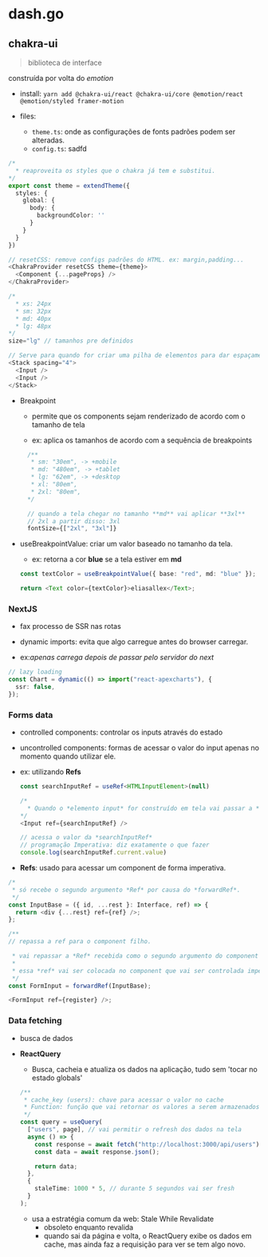 # dash.go

## chakra-ui

> biblioteca de interface

construída por volta do _emotion_

- install: `yarn add @chakra-ui/react @chakra-ui/core @emotion/react @emotion/styled framer-motion`

- files:
  - `theme.ts`: onde as configurações de fonts padrões podem ser alteradas.
  - `config.ts`: sadfd

```ts
/*
  * reaproveita os styles que o chakra já tem e substitui.
*/
export const theme = extendTheme({
  styles: {
    global: {
      body: {
        backgroundColor: ''
      }
    }
  }
})

// resetCSS: remove configs padrões do HTML. ex: margin,padding...
<ChakraProvider resetCSS theme={theme}>
  <Component {...pageProps} />
</ChakraProvider>

/*
  * xs: 24px
  * sm: 32px
  * md: 40px
  * lg: 48px
*/
size="lg" // tamanhos pre definidos

// Serve para quando for criar uma pilha de elementos para dar espaçamento entre eles
<Stack spacing="4">
  <Input />
  <Input />
</Stack>
```

- Breakpoint

  - permite que os components sejam renderizado de acordo com o tamanho de tela

  - ex: aplica os tamanhos de acordo com a sequência de breakpoints

  ```ts
    /**
     * sm: "30em", -> +mobile
     * md: "480em", -> +tablet
     * lg: "62em", -> +desktop
     * xl: "80em",
     * 2xl: "80em",
    */

    // quando a tela chegar no tamanho **md** vai aplicar **3xl**
    // 2xl a partir disso: 3xl
    fontSize={["2xl", "3xl"]}
  ```

- useBreakpointValue: criar um valor baseado no tamanho da tela.

  - ex: retorna a cor **blue** se a tela estiver em **md**

  ```ts
  const textColor = useBreakpointValue({ base: "red", md: "blue" });

  return <Text color={textColor}>eliasallex</Text>;
  ```

### NextJS

- fax processo de SSR nas rotas

- dynamic imports: evita que algo carregue antes do browser carregar.

- ex:_apenas carrega depois de passar pelo servidor do next_

```ts
// lazy loading
const Chart = dynamic(() => import("react-apexcharts"), {
  ssr: false,
});
```

### Forms data

- controlled components: controlar os inputs através do estado
- uncontrolled components: formas de acessar o valor do input apenas no momento quando utilizar ele.
- ex: utilizando **Refs**

  ```ts
  const searchInputRef = useRef<HTMLInputElement>(null)

  /*
    * Quando o *elemento input* for construído em tela vai passar a *ref* dela para a variável *searchInputRef*
  */
  <Input ref={searchInputRef} />

  // acessa o valor da *searchInputRef*
  // programação Imperativa: diz exatamente o que fazer
  console.log(searchInputRef.current.value)
  ```

- **Refs**: usado para acessar um component de forma imperativa.

```ts
/*
 * só recebe o segundo argumento *Ref* por causa do *forwardRef*.
 */
const InputBase = ({ id, ...rest }: Interface, ref) => {
  return <div {...rest} ref={ref} />;
};

/**
// repassa a ref para o component filho.

 * vai repassar a *Ref* recebida como o segundo argumento do component filho (InputBase).
 *
 * essa *ref* vai ser colocada no component que vai ser controlada imperativamente.
 */
const FormInput = forwardRef(InputBase);

<FormInput ref={register} />;
```

### Data fetching

- busca de dados

- **ReactQuery**

  - Busca, cacheia e atualiza os dados na aplicação, tudo sem 'tocar no estado globals'

  ```ts
  /**
   * cache_key (users): chave para acessar o valor no cache
   * Function: função que vai retornar os valores a serem armazenados no cache
   */
  const query = useQuery(
    ["users", page], // vai permitir o refresh dos dados na tela
    async () => {
      const response = await fetch("http://localhost:3000/api/users");
      const data = await response.json();

      return data;
    },
    {
      staleTime: 1000 * 5, // durante 5 segundos vai ser fresh
    }
  );
  ```

  - usa a estratégia comum da web: Stale While Revalidate
    - obsoleto enquanto revalida
    - quando sai da página e volta, o ReactQuery exibe os dados em cache, mas ainda faz a requisição para ver se tem algo novo.
